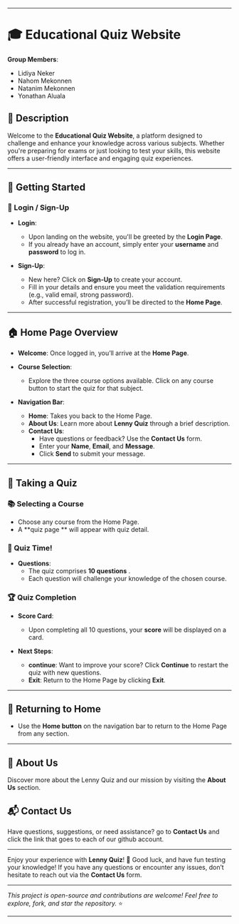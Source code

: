 
---

# 🎓 Educational Quiz Website

**Group Members**:  
- Lidiya Neker  
- Nahom Mekonnen  
- Natanim Mekonnen  
- Yonathan Aluala  

## 📜 Description

Welcome to the **Educational Quiz Website**, a platform designed to challenge and enhance your knowledge across various subjects. Whether you're preparing for exams or just looking to test your skills, this website offers a user-friendly interface and engaging quiz experiences.

---

## 🚀 Getting Started

### 🔑 Login / Sign-Up

- **Login**: 
  - Upon landing on the website, you'll be greeted by the **Login Page**.
  - If you already have an account, simply enter your **username** and **password** to log in.

- **Sign-Up**: 
  - New here? Click on **Sign-Up** to create your account.
  - Fill in your details and ensure you meet the validation requirements (e.g., valid email, strong password).
  - After successful registration, you’ll be directed to the **Home Page**.

---

## 🏠 Home Page Overview

- **Welcome**: Once logged in, you’ll arrive at the **Home Page**.
- **Course Selection**: 
  - Explore the three course options available. Click on any course button to start the quiz for that subject.
  
- **Navigation Bar**:
  - **Home**: Takes you back to the Home Page.
  - **About Us**: Learn more about **Lenny Quiz** through a brief description.
  - **Contact Us**: 
    - Have questions or feedback? Use the **Contact Us** form.
    - Enter your **Name**, **Email**, and **Message**.
    - Click **Send** to submit your message.

---

## 📝 Taking a Quiz

### 📚 Selecting a Course

- Choose any course from the Home Page.
- A **quiz page ** will appear with quiz detail.

### 🧠 Quiz Time!

- **Questions**: 
  - The quiz comprises **10 questions** .
  - Each question will challenge your knowledge of the chosen course.
  


### 🏆 Quiz Completion

- **Score Card**: 
  - Upon completing all 10 questions, your **score** will be displayed on a card.
  
- **Next Steps**:
  - **continue**: Want to improve your score? Click **Continue** to restart the quiz with new questions.
  - **Exit**: Return to the Home Page by clicking **Exit**.

---

## 🔄 Returning to Home

- Use the **Home button** on the navigation bar to return to the Home Page from any section.

---

## 👥 About Us

Discover more about the Lenny Quiz and our mission by visiting the **About Us** section.

## 📬 Contact Us

Have questions, suggestions, or need assistance? go to  **Contact Us** and click the link that goes to each of our github account.

---

Enjoy your experience with **Lenny Quiz**! 🎉 Good luck, and have fun testing your knowledge! If you have any questions or encounter any issues, don’t hesitate to reach out via the **Contact Us** form.

---

*This project is open-source and contributions are welcome! Feel free to explore, fork, and star the repository.* ⭐

---
